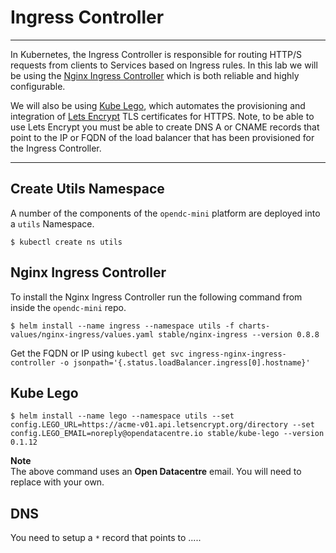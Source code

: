 # Ingress Controller

---

In Kubernetes, the Ingress Controller is responsible for routing HTTP/S requests from clients to Services based on Ingress rules.  In this lab we will be using the [Nginx Ingress Controller](https://github.com/kubernetes/ingress-nginx/) which is both reliable and highly configurable.  

We will also be using [Kube Lego](https://github.com/jetstack/kube-lego), which automates the provisioning and integration of [Lets Encrypt](https://letsencrypt.org) TLS certificates for HTTPS.  Note, to be able to use Lets Encrypt you must be able to create DNS A or CNAME records that point to the IP or FQDN of the load balancer that has been provisioned for the Ingress Controller.

---


## Create Utils Namespace

A number of the components of the `opendc-mini` platform are deployed into a `utils` Namespace.  

```console
$ kubectl create ns utils
```


## Nginx Ingress Controller

To install the Nginx Ingress Controller run the following command from inside the `opendc-mini` repo.

```console
$ helm install --name ingress --namespace utils -f charts-values/nginx-ingress/values.yaml stable/nginx-ingress --version 0.8.8
```

Get the FQDN or IP using `kubectl get svc ingress-nginx-ingress-controller -o jsonpath='{.status.loadBalancer.ingress[0].hostname}'`



## Kube Lego


```console
$ helm install --name lego --namespace utils --set config.LEGO_URL=https://acme-v01.api.letsencrypt.org/directory --set config.LEGO_EMAIL=noreply@opendatacentre.io stable/kube-lego --version 0.1.12
```

**Note**<br/>
The above command uses an **Open Datacentre** email.  You will need to replace with your own.



## DNS

You need to setup a `*` record that points to .....